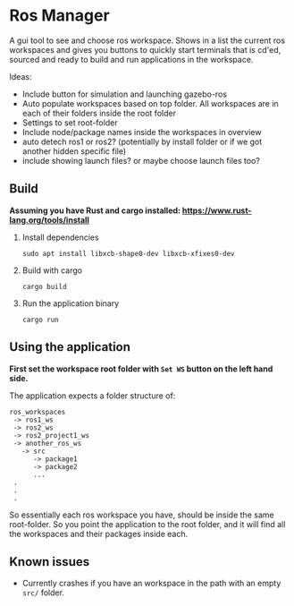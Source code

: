 # Ros Manager

A gui tool to see and choose ros workspace. Shows in a list the current ros workspaces and gives you buttons to quickly start terminals that is cd'ed, sourced and ready to build and run applications in the workspace. 

Ideas:  
* Include button for simulation and launching gazebo-ros   
* Auto populate workspaces based on top folder. All workspaces are in each of their folders inside the root folder  
* Settings to set root-folder  
* Include node/package names inside the workspaces in overview  
* auto detech ros1 or ros2? (potentially by install folder or if we got another hidden specific file)  
* include showing launch files? or maybe choose launch files too?

## Build
**Assuming you have Rust and cargo installed: https://www.rust-lang.org/tools/install**

1. Install dependencies
    ```
    sudo apt install libxcb-shape0-dev libxcb-xfixes0-dev
    ```
2. Build with cargo
    ```
    cargo build
    ```
3. Run the application binary
     ```
     cargo run
     ```

## Using the application
**First set the workspace root folder with ``Set WS`` button on the left hand side.**

The application expects a folder structure of: 
```
ros_workspaces
 -> ros1_ws
 -> ros2_ws
 -> ros2_project1_ws
 -> another_ros_ws
   -> src
      -> package1
      -> package2
      ...
 .
 .
 .
```
So essentially each ros workspace you have, should be inside the same root-folder. So you point the application
to the root folder, and it will find all the workspaces and their packages inside each.

## Known issues
* Currently crashes if you have an workspace in the path with an empty ``src/`` folder.
